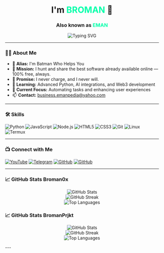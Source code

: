 <!-- GitHub Profile README -->

<h1 align="center">I'm <span style="color:#00FFAA">BROMAN</span> 👋</h1>
<h3 align="center">Also known as <span style="color:#00FFAA">EMAN</span></h3>

<p align="center">
  <img src="https://readme-typing-svg.demolab.com?font=Fira+Code&size=24&duration=3000&pause=1000&color=00FFAA&center=true&vCenter=true&width=435&lines=I'm+Batman+Who+Helps+You+Navigate+the+Code+Forest" alt="Typing SVG" />
</p>

---

### 🧙‍♂️ About Me

- 🦇 **Alias:** I'm Batman Who Helps You 
- 🚀 **Mission:** I hunt and share the best software already available online — 100% free, always.
- 💯 **Promise:** I never charge, and I never will.
- 🌱 **Learning:** Advanced Python, AI integrations, and Web3 development
- 🎯 **Current Focus:** Automating tasks and enhancing user experiences
- 📫 **Contact:** [business.emanpedia@yahoo.com](mailto:business.emanpedia@yahoo.com)

---

### 🛠️ Skills

![Python](https://img.shields.io/badge/-Python-333333?style=flat&logo=python)
![JavaScript](https://img.shields.io/badge/-JavaScript-333333?style=flat&logo=javascript)
![Node.js](https://img.shields.io/badge/-Node.js-333333?style=flat&logo=node.js)
![HTML5](https://img.shields.io/badge/-HTML5-333333?style=flat&logo=html5)
![CSS3](https://img.shields.io/badge/-CSS3-333333?style=flat&logo=css3)
![Git](https://img.shields.io/badge/-Git-333333?style=flat&logo=git)
![Linux](https://img.shields.io/badge/-Linux-333333?style=flat&logo=linux)
![Termux](https://img.shields.io/badge/-Termux-333333?style=flat&logo=gnome-terminal)

---

### 📺 Connect with Me

[![YouTube](https://img.shields.io/badge/YouTube-FF0000?style=for-the-badge&logo=youtube&logoColor=white)](https://www.youtube.com/c/broman0x)
[![Telegram](https://img.shields.io/badge/Telegram-2CA5E0?style=for-the-badge&logo=telegram&logoColor=white)](https://t.me/bukaneman)
[![GitHub](https://img.shields.io/badge/GitHub-000?style=for-the-badge&logo=github)](https://github.com/broman0x)
[![GitHub](https://img.shields.io/badge/GitHub-000?style=for-the-badge&logo=github)](https://github.com/bromanprjkt)

---

### 📈 GitHub Stats Broman0x

<p align="center">
  <img src="https://github-readme-stats.vercel.app/api?username=broman0x&show_icons=true&theme=radical" alt="GitHub Stats" />
  <br/>
  <img src="https://github-readme-streak-stats.herokuapp.com?user=broman0x&theme=radical" alt="GitHub Streak" />
  <br/>
  <img src="https://github-readme-stats.vercel.app/api/top-langs/?username=broman0x&layout=compact&theme=radical" alt="Top Languages" />
</p>


### 📈 GitHub Stats BromanPrjkt
<p align="center">
  <img src="https://github-readme-stats.vercel.app/api?username=bromanprjkt&show_icons=true&theme=radical" alt="GitHub Stats" />
  <br/>
  <img src="https://github-readme-streak-stats.herokuapp.com?user=bromanprjkt&theme=radical" alt="GitHub Streak" />
  <br/>
  <img src="https://github-readme-stats.vercel.app/api/top-langs/?username=bromanprjkt&layout=compact&theme=radical" alt="Top Languages" />
</p>
---

